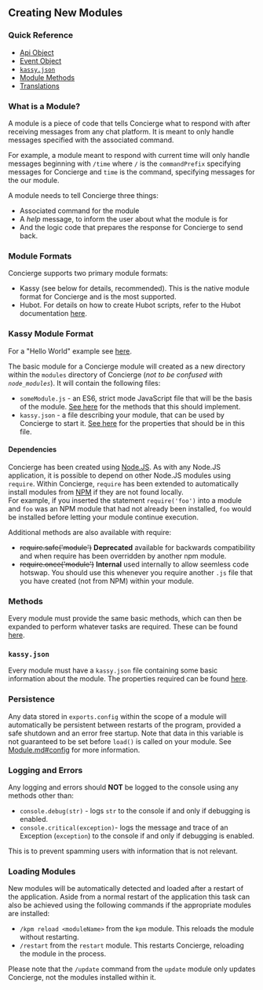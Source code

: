 ## Creating New Modules
### Quick Reference
- [Api Object](./api/Api.md)
- [Event Object](./api/Event.md)
- [`kassy.json`](./api/Kassy.json.md)
- [Module Methods](./api/Module.md)
- [Translations](./api/Translation.md)

### What is a Module?
A module is a piece of code that tells Concierge what to respond with after receiving messages from any chat platform. It is meant to only handle messages specified with the associated command.

For example, a module meant to respond with current time will only handle messages beginning with `/time` where `/` is the `commandPrefix` specifying messages for Concierge and `time` is the command, specifying messages for the our module.

A module needs to tell Concierge three things:
- Associated command for the module
- A *help* message, to inform the user about what the module is for
- And the logic code that prepares the response for Concierge to send back.

### Module Formats
Concierge supports two primary module formats:
- Kassy (see below for details, recommended). This is the native module format for Concierge and is the most supported.
- Hubot. For details on how to create Hubot scripts, refer to the Hubot documentation [here](https://hubot.github.com/docs/scripting/).

### Kassy Module Format
For a "Hello World" example see [here](https://github.com/concierge/HelloConcierge).

The basic module for a Concierge module will created as a new directory within the `modules` directory of Concierge (*not to be confused with `node_modules`*).
It will contain the following files:
- `someModule.js` - an ES6, strict mode JavaScript file that will be the basis of the module. [See here](./api/Module.md) for the methods that this should implement.
- `kassy.json` - a file describing your module, that can be used by Concierge to start it. [See here](./api/Kassy.json.md) for the properties that should be in this file.

#### Dependencies
Concierge has been created using [Node.JS](https://nodejs.org/). As with any Node.JS application, it is possible to depend on other Node.JS modules using `require`. Within Concierge, `require` has been extended to automatically install modules from [NPM](https://www.npmjs.com/) if they are not found locally.  
For example, if you inserted the statement `require('foo')` into a module and `foo` was an NPM module that had not already been installed, `foo` would be installed before letting your module continue execution.

Additional methods are also available with require:
* ~~require.safe('module')~~ __Deprecated__ available for backwards compatibility and when require has been overridden by another npm module.
* ~~require.once('module')~~ __Internal__ used internally to allow seemless code hotswap. You should use this whenever you require another `.js` file that you have created (not from NPM) within your module.

### Methods
Every module must provide the same basic methods, which can then be expanded to perform whatever tasks are required. These can be found [here](./api/Module.md).

### `kassy.json`
Every module must have a `kassy.json` file containing some basic information about the module. The properties required can be found [here](./api/Kassy.json.md).

### Persistence
Any data stored in `exports.config` within the scope of a module will automatically be persistent between restarts of the program, provided a safe shutdown and an error free startup. Note that data in this variable is not guaranteed to be set before `load()` is called on your module. See [Module.md#config](./api/Module.md#config) for more information.

### Logging and Errors
Any logging and errors should <b>NOT</b> be logged to the console using any methods other than:
- `console.debug(str)` - logs `str` to the console if and only if debugging is enabled.
- `console.critical(exception)`- logs the message and trace of an Exception (`exception`) to the console if and only if debugging is enabled.

This is to prevent spamming users with information that is not relevant.

### Loading Modules
New modules will be automatically detected and loaded after a restart of the application. Aside from a normal restart of the application this task can also be achieved using the following commands if the appropriate modules are installed:
- `/kpm reload <moduleName>` from the `kpm` module. This reloads the module without restarting.
- `/restart` from the `restart` module. This restarts Concierge, reloading the module in the process.

Please note that the `/update` command from the `update` module only updates Concierge, not the modules installed within it.
